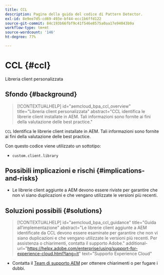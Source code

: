 ```yaml
---
title: CCL
description: Pagina della guida del codice di Pattern Detector.
exl-id: 8e9ee7d5-cd69-493e-bf44-ecc1b6ffd122
source-git-commit: 84c193b66fbf9c41f546e8575a0aa17e94043b9a
workflow-type: tm+mt
source-wordcount: '146'
ht-degree: 77%

---
```


# CCL {#ccl}

Libreria client personalizzata

## Sfondo {#background}

>[!CONTEXTUALHELP]
>id="aemcloud_bpa_ccl_overview"
>title="Libreria client personalizzata"
>abstract="CCL identifica le librerie client installate in AEM. Tali informazioni sono fornite ai fini della valutazione delle best practice."

`CCL` Identifica le librerie client installate in AEM. Tali informazioni sono fornite ai fini della valutazione delle best practice.

Con questo codice viene utilizzato un sottotipo:

* `custom.client.library`

## Possibili implicazioni e rischi {#implications-and-risks}

* Le librerie client aggiunte a AEM devono essere riviste per garantire che non vi siano duplicazioni e che vengano utilizzate le versioni più recenti.

## Soluzioni possibili {#solutions}

>[!CONTEXTUALHELP]
>id="aemcloud_bpa_ccl_guidance"
>title="Guida all’implementazione"
>abstract="Le librerie client aggiunte a AEM identificate da CCL devono essere esaminate per garantire che non vi siano duplicazioni e che vengano utilizzate le versioni più recenti. Per assistenza o chiarimenti, contatta il supporto Adobe."
>additional-url="https://helpx.adobe.com/enterprise/using/support-for-experience-cloud.html?lang=it" text="Supporto Experience Cloud"

* Contatta il [Team di supporto AEM](https://helpx.adobe.com/it/enterprise/using/support-for-experience-cloud.html) per ottenere chiarimenti o per fugare i dubbi.
